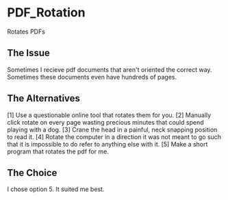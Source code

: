 # PDF_Rotation
Rotates PDFs

## The Issue
Sometimes I recieve pdf documents that aren't oriented the correct way. Sometimes these documents even have hundreds of pages.   

## The Alternatives 
[1] Use a questionable online tool that rotates them for you.
[2] Manually click rotate on every page wasting precious minutes that could spend playing with a dog.
[3] Crane the head in a painful, neck snapping position to read it.
[4] Rotate the computer in a direction it was not meant to go such that it is impossible to do refer to anything else with it.
[5] Make a short program that rotates the pdf for me.

## The Choice
I chose option 5. It suited me best.

